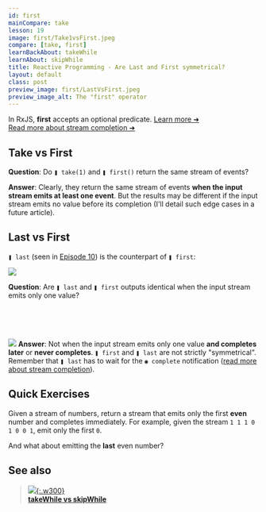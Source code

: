 ```yaml
---
id: first
mainCompare: take
lesson: 19
image: first/Take1vsFirst.jpeg
compare: [take, first]
learnBackAbout: takeWhile
learnAbout: skipWhile
title: Reactive Programming - Are Last and First symmetrical?
layout: default
class: post
preview_image: first/LastVsFirst.jpeg
preview_image_alt: The "first" operator
---
```


In RxJS, **first** accepts an optional predicate. [Learn more ➜](/skipWhile#part-iii---pick)<br/>[Read more about stream completion ➜](/take#stream-completion)

## Take vs First

**Question**: Do `❚ take(1)` and `❚ first()` return the same stream of events?

**Answer**: Clearly, they return the same stream of events **when the input stream emits at least one event**. But the results may be different if the input stream emits no value before its completion (I'll detail such edge cases in a future article).

## Last vs First

`❚ last` (seen in [Episode 10](/take)) is the counterpart of `❚ first`:

![](img/first/LastVsFirst.jpeg)

**Question**: Are `❚ last` and `❚ first` outputs identical when the input stream emits only one value?

<br/>
<br/>
<br/>

![](img/first/Last1NvsFrist1N.jpg)
**Answer**: Not when the input stream emits only one value **and completes later** or **never completes**. `❚ first` and `❚ last` are not strictly "symmetrical". Remember that `❚ last` has to wait for the `◉ complete` notification ([read more about stream completion](/take#stream-completion)).

## Quick Exercises

Given a stream of numbers, return a stream that emits only the first **even** number and completes immediately. For example, given the stream `1 1 1 0 1 0 0 1`, emit only the first `0`.

And what about emitting the **last** even number?


## See also

> [![](/img/skipWhile/takeWhile1-skipWhile1.jpg){:.w300}](/skipWhile) <br/> [**takeWhile vs skipWhile**](/skipWhile)